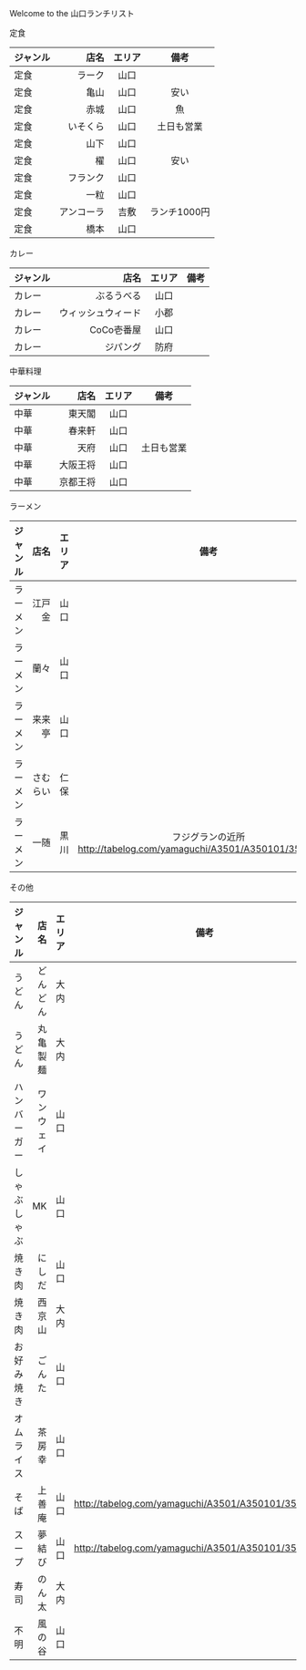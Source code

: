 Welcome to the 山口ランチリスト

定食

| ジャンル| 店名 | エリア |備考 |
|:-----------|------------:|:------------:|:------------:|
|定食|ラーク|山口||
|定食|亀山|山口|安い|
|定食|赤城|山口|魚|
|定食|いそくら|山口|土日も営業|
|定食|山下|山口||
|定食|櫂|山口|安い|
|定食|フランク|山口||
|定食|一粒|山口||
|定食|アンコーラ|吉敷|ランチ1000円|
|定食|橋本|山口||


カレー

| ジャンル| 店名 | エリア |備考 |
|:-----------|------------:|:------------:|:------------:|
| カレー|ぶるうべる|山口||
| カレー|ウィッシュウィード|小郡||
| カレー|CoCo壱番屋|山口||
| カレー|ジパング|防府||


中華料理

| ジャンル| 店名 | エリア |備考 |
|:-----------|------------:|:------------:|:------------:|
|中華|東天閣|山口||
|中華|春来軒|山口||
|中華|天府|山口|土日も営業|
|中華|大阪王将|山口||
|中華|京都王将|山口||


ラーメン

| ジャンル| 店名 | エリア |備考 |
|:-----------|------------:|:------------:|:------------:|
| ラーメン|江戸金|山口||
| ラーメン|蘭々|山口||
| ラーメン|来来亭|山口||
| ラーメン|さむらい|仁保||
| ラーメン|一随|黒川|フジグランの近所 http://tabelog.com/yamaguchi/A3501/A350101/35007337/|


その他

| ジャンル| 店名 | エリア |備考 |
|:-----------|------------:|:------------:|:------------:|
| うどん|どんどん|大内||
| うどん|丸亀製麺|大内||
| ハンバーガー|ワンウェイ|山口||
| しゃぶしゃぶ|MK|山口||
| 焼き肉|にしだ|山口||
| 焼き肉|西京山|大内||
| お好み焼き|ごんた|山口||
| オムライス|茶房幸|山口||
| そば|上善庵|山口|http://tabelog.com/yamaguchi/A3501/A350101/35006130/|
| スープ|夢結び|山口|http://tabelog.com/yamaguchi/A3501/A350101/35006368/|
| 寿司|のん太|大内||
| 不明|風の谷|山口||


